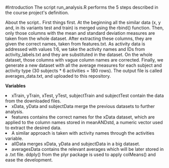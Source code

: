 #Introduction
The script run_analysis.R performs the 5 steps described in the course project's definition.

About the script..
First things first. 
At the beginning all the similar data (x, y and, in its variants test and train) is merged using the rbind() function. 
Then, only those columns with the mean and standard deviation measures are taken from the whole dataset. 
After extracting these columns, they are given the correct names, taken from features.txt.
As activity data is addressed with values 1:6, we take the activity names and IDs from activity_labels.txt and they are substituted in the dataset.
On the whole dataset, those columns with vague column names are corrected.
Finally, we generate a new dataset with all the average measures for each subject and activity type (30 subjects * 6 activities = 180 rows). The output file is called averages_data.txt, and uploaded to this repository.


<b>Variables</b>
<li>xTrain, yTrain, xTest, yTest, subjectTrain and subjectTest contain the data from the downloaded files.
<li>xData, yData and subjectData merge the previous datasets to further analysis.
<li>features contains the correct names for the xData dataset, which are applied to the column names stored in meanANDstd, a numeric vector used to extract the desired data.
<li>A similar approach is taken with activity names through the activities variable.
<li>allData merges xData, yData and subjectData in a big dataset.
<li>averagesData contains the relevant averages which will be later stored in a .txt file. ddply() from the plyr package is used to apply colMeans() and ease the development.
